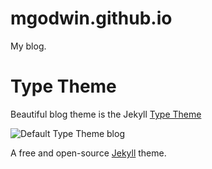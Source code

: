 # mgodwin.github.io

My blog.

# Type Theme

Beautiful blog theme is the Jekyll [Type Theme](https://rohanchandra.github.io/project/type/)

![Default Type Theme blog](https://cloud.githubusercontent.com/assets/816965/5142407/19742e48-71d6-11e4-8d9d-fdfe010784f0.png)

A free and open-source [Jekyll](http://jekyllrb.com) theme.
